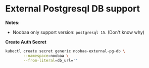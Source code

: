 # External Postgresql DB support
**Notes:**
- Noobaa only support version: `postgresql 15`. (Don't know why)

**Create Auth Secret**
```bash
kubectl create secret generic noobaa-external-pg-db \
        --namespace=noobaa \
        --from-literal=db_url=''
```

